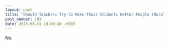 ```yaml
---
layout: post
title: "Should Teachers Try to Make Their Students Better People (Morally Speaking)?"
post_number: 103
date: 2025-08-31 10:00:00 -0500
---
```


No.